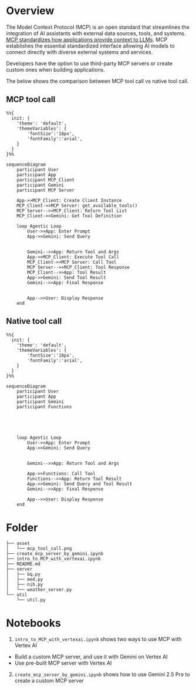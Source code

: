 # Overview
The Model Context Protocol (MCP) is an open standard that streamlines the integration of AI assistants with external data sources, tools, and systems. [MCP standardizes how applications provide context to LLMs](https://modelcontextprotocol.io/introduction). MCP establishes the essential standardized interface allowing AI models to connect directly with diverse external systems and services.

Developers have the option to use third-party MCP servers or create custom ones when building applications. 

The below shows the comparison between MCP tool call vs native tool call.

## MCP tool call

```mermaid
%%{
  init: {
    'theme': 'default', 
    'themeVariables': {
        'fontSize':'18px',
        'fontFamily':'arial',
    }
  }
}%%

sequenceDiagram
    participant User
    participant App
    participant MCP_Client
    participant Gemini
    participant MCP Server

    App->>MCP_Client: Create Client Instance
    MCP_Client->>MCP Server: get_available_tools()
    MCP Server-->>MCP_Client: Return Tool List
    MCP_Client->>Gemini: Get Tool Definition
    
    loop Agentic Loop
        User->>App: Enter Prompt
        App->>Gemini: Send Query
        
 
        Gemini-->>App: Return Tool and Args
        App->>MCP_Client: Execute Tool Call
        MCP_Client->>MCP Server: Call Tool
        MCP Server-->>MCP_Client: Tool Response
        MCP_Client-->>App: Tool Result
        App->>Gemini: Send Tool Result
        Gemini-->>App: Final Response
     
        
        App-->>User: Display Response
    end
```

## Native tool call

```mermaid
%%{
  init: {
    'theme': 'default', 
    'themeVariables': {
        'fontSize':'18px',
        'fontFamily':'arial',
    }
  }
}%%

sequenceDiagram
    participant User
    participant App
    participant Gemini
    participant Functions

  

  
    
    loop Agentic Loop
        User->>App: Enter Prompt
        App->>Gemini: Send Query
        
        
        Gemini-->>App: Return Tool and Args
        
        App->>Functions: Call Tool
        Functions-->>App: Return Tool Result
        App->>Gemini: Send Query and Tool Result
        Gemini-->>App: Final Response
      
        App-->>User: Display Response
    end
```

# Folder
```dotnetcli
├── asset
│   └── mcp_tool_call.png
├── create_mcp_server_by_gemini.ipynb
├── intro_to_MCP_with_vertexai.ipynb
├── README.md
├── server
│   ├── bq.py
│   ├── med.py
│   ├── nih.py
│   └── weather_server.py
└── util
    └── util.py
```

# Notebooks
1. `intro_to_MCP_with_vertexai.ipynb` shows two ways to use MCP with Vertex AI
- Build a custom MCP server, and use it with Gemini on Vertex AI
- Use pre-built MCP server with Vertex AI

2. `create_mcp_server_by_gemini.ipynb` shows how to use Gemini 2.5 Pro to create a custom MCP server

